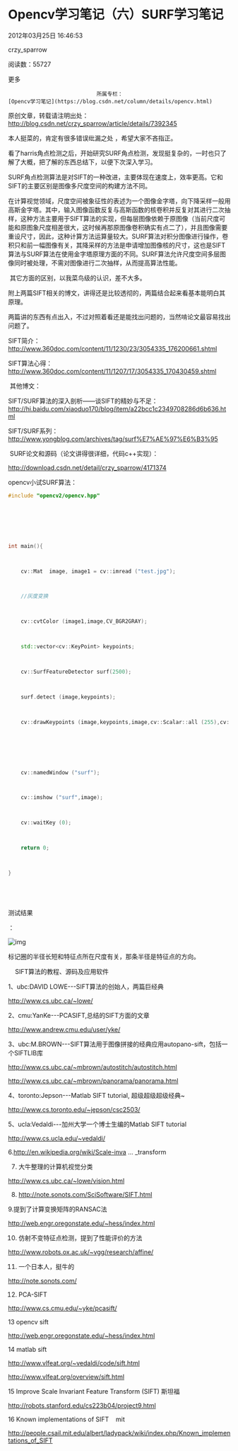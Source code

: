 # Opencv学习笔记（六）SURF学习笔记

2012年03月25日 16:46:53

crzy_sparrow

阅读数：55727

更多

 								所属专栏： 																[Opencv学习笔记](https://blog.csdn.net/column/details/opencv.html) 																 							

 									

原创文章，转载请注明出处：http://blog.csdn.net/crzy_sparrow/article/details/7392345

本人挺菜的，肯定有很多错误纰漏之处 ，希望大家不吝指正。



​     看了harris角点检测之后，开始研究SURF角点检测，发现挺复杂的，一时也只了解了大概，把了解的东西总结下，以便下次深入学习。

​     SURF角点检测算法是对SIFT的一种改进，主要体现在速度上，效率更高。它和SIFT的主要区别是图像多尺度空间的构建方法不同。

​    在计算视觉领域，尺度空间被象征性的表述为一个图像金字塔，向下降采样一般用高斯金字塔。其中，输入图像函数反复与高斯函数的核卷积并反复对其进行二次抽样，这种方法主要用于SIFT算法的实现，但每层图像依赖于原图像（当前尺度可能和原图象尺度相差很大，这时候再那原图像卷积确实有点二了），并且图像需要重设尺寸，因此，这种计算方法运算量较大。SURF算法对积分图像进行操作，卷积只和前一幅图像有关，其降采样的方法是申请增加图像核的尺寸，这也是SIFT算法与SURF算法在使用金字塔原理方面的不同。SURF算法允许尺度空间多层图像同时被处理，不需对图像进行二次抽样，从而提高算法性能。

​    其它方面的区别，以我菜鸟级的认识，差不大多。



​    附上两篇SIFT相关的博文，讲得还是比较透彻的，两篇结合起来看基本能明白其原理。

​    两篇讲的东西有点出入，不过对照着看还是能找出问题的，当然啃论文最容易找出问题了。

SIFT简介：http://www.360doc.com/content/11/1230/23/3054335_176200661.shtml

SIFT算法心得：http://www.360doc.com/content/11/1207/17/3054335_170430459.shtml

​    其他博文：

SIFT/SURF算法的深入剖析——谈SIFT的精妙与不足：http://hi.baidu.com/xiaoduo170/blog/item/a22bcc1c2349708286d6b636.html

SIFT/SURF系列：http://www.yongblog.com/archives/tag/surf%E7%AE%97%E6%B3%95



​    SURF论文和源码（论文讲得很详细，代码c++实现）：

http://download.csdn.net/detail/crzy_sparrow/4171374



opencv小试SURF算法：



```cpp
#include "opencv2/opencv.hpp"



 



int main(){



    cv::Mat  image, image1 = cv::imread ("test.jpg");



    //灰度变换



    cv::cvtColor (image1,image,CV_BGR2GRAY);



    std::vector<cv::KeyPoint> keypoints;



    cv::SurfFeatureDetector surf(2500);



    surf.detect (image,keypoints);



    cv::drawKeypoints (image,keypoints,image,cv::Scalar::all (255),cv::DrawMatchesFlags::DRAW_RICH_KEYPOINTS);



 



    cv::namedWindow ("surf");



    cv::imshow ("surf",image);



    cv::waitKey (0);



    return 0;



}



 
```



测试结果

：



![img](https://img-my.csdn.net/uploads/201203/25/1332664436_1173.png)

标记圈的半径长短和特征点所在尺度有关，那条半径是特征点的方向。



    SIFT算法的教程、源码及应用软件

1、ubc:DAVID LOWE---SIFT算法的创始人，两篇巨经典

http://www.cs.ubc.ca/~lowe/ 


2、cmu:YanKe---PCASIFT,总结的SIFT方面的文章

http://www.andrew.cmu.edu/user/yke/ 


3、ubc:M.BROWN---SIFT算法用于图像拼接的经典应用autopano-sift，包括一个SIFTLIB库

http://www.cs.ubc.ca/~mbrown/autostitch/autostitch.html 

http://www.cs.ubc.ca/~mbrown/panorama/panorama.html 


4、toronto:Jepson---Matlab SIFT tutorial, 超级超级超级经典~


http://www.cs.toronto.edu/~jepson/csc2503/ 


5、ucla:Vedaldi---加州大学一个博士生编的Matlab SIFT tutorial

http://www.cs.ucla.edu/~vedaldi/


6.http://en.wikipedia.org/wiki/Scale-inva ... _transform


7. 大牛整理的计算机视觉分类


http://www.cs.ubc.ca/~lowe/vision.html


8. http://note.sonots.com/SciSoftware/SIFT.html


9.提到了计算变换矩阵的RANSAC法


http://web.engr.oregonstate.edu/~hess/index.html


10. 仿射不变特征点检测，提到了性能评价的方法


http://www.robots.ox.ac.uk/~vgg/research/affine/


11. 一个日本人，挺牛的


http://note.sonots.com/


12. PCA-SIFT


http://www.cs.cmu.edu/~yke/pcasift/


13 opencv sift


http://web.engr.oregonstate.edu/~hess/index.html


14 matlab sift


http://www.vlfeat.org/~vedaldi/code/sift.html


http://www.vlfeat.org/overview/sift.html


15 Improve Scale Invariant Feature Transform (SIFT) 斯坦福


http://robots.stanford.edu/cs223b04/project9.html


16 Known implementations of SIFT    mit


http://people.csail.mit.edu/albert/ladypack/wiki/index.php/Known_implementations_of_SIFT